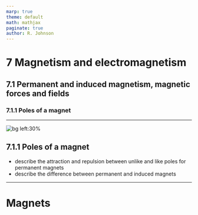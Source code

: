 ```yaml
---
marp: true
theme: default
math: mathjax
paginate: true
author: R. Johnson
---
```


# 7 Magnetism and electromagnetism
## 7.1 Permanent and induced magnetism, magnetic forces and fields
### 7.1.1 Poles of a magnet

---

![bg left:30%](https://images.unsplash.com/photo-1492962827063-e5ea0d8c01f5?ixlib=rb-4.0.3&ixid=MnwxMjA3fDB8MHxwaG90by1wYWdlfHx8fGVufDB8fHx8&auto=format&fit=crop&w=2121&q=80)
## 7.1.1 Poles of a magnet

- describe the attraction and repulsion between unlike and like poles for permanent magnets
- describe the difference between permanent and induced magnets

---

# Magnets

